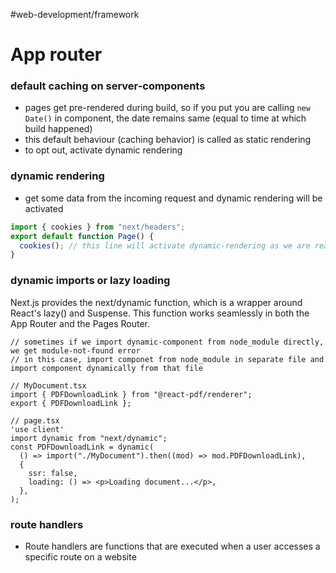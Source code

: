 #web-development/framework
# App router

### default caching on server-components

- pages get pre-rendered during build, so if you put you are calling `new Date()` in component, the date remains same (equal to time at which build happened)
- this default behaviour (caching behavior) is called as static rendering
- to opt out, activate dynamic rendering

### dynamic rendering

- get some data from the incoming request and dynamic rendering will be activated

```ts
import { cookies } from "next/headers";
export default function Page() {
  cookies(); // this line will activate dynamic-rendering as we are reading cookies from incoming request
}
```

### dynamic imports or lazy loading

Next.js provides the next/dynamic function, which is a wrapper around React's lazy() and Suspense.
This function works seamlessly in both the App Router and the Pages Router.

```tsx
// sometimes if we import dynamic-component from node_module directly, we get module-not-found error
// in this case, import componet from node_module in separate file and import component dynamically from that file

// MyDocument.tsx
import { PDFDownloadLink } from "@react-pdf/renderer";
export { PDFDownloadLink };

// page.tsx
'use client'
import dynamic from "next/dynamic";
const PDFDownloadLink = dynamic(
  () => import("./MyDocument").then((mod) => mod.PDFDownloadLink),
  {
    ssr: false,
    loading: () => <p>Loading document...</p>,
  },
);
```

### route handlers

- Route handlers are functions that are executed when a user accesses a specific route on a website
